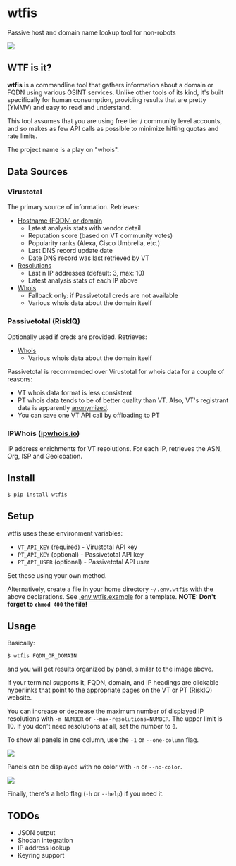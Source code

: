 # wtfis

Passive host and domain name lookup tool for non-robots

![](https://github.com/pirxthepilot/wtfis/blob/main/imgs/demo.gif?raw=true)


## WTF is it?

**wtfis** is a commandline tool that gathers information about a domain or FQDN using various OSINT services. Unlike other tools of its kind, it's built specifically for human consumption, providing results that are pretty (YMMV) and easy to read and understand.

This tool assumes that you are using free tier / community level accounts, and so makes as few API calls as possible to minimize hitting quotas and rate limits.

The project name is a play on "whois".


## Data Sources

### Virustotal

The primary source of information. Retrieves:

* [Hostname (FQDN) or domain](https://developers.virustotal.com/reference/domains-1)
    * Latest analysis stats with vendor detail
    * Reputation score (based on VT community votes)
    * Popularity ranks (Alexa, Cisco Umbrella, etc.)
    * Last DNS record update date
    * Date DNS record was last retrieved by VT
* [Resolutions](https://developers.virustotal.com/reference/domain-resolutions)
    * Last n IP addresses (default: 3, max: 10)
    * Latest analysis stats of each IP above
* [Whois](https://developers.virustotal.com/reference/whois)
    * Fallback only: if Passivetotal creds are not available
    * Various whois data about the domain itself

### Passivetotal (RiskIQ)

Optionally used if creds are provided. Retrieves:

* [Whois](https://api.riskiq.net/api/whois_pt/)
    * Various whois data about the domain itself

Passivetotal is recommended over Virustotal for whois data for a couple of reasons:

* VT whois data format is less consistent
* PT whois data tends to be of better quality than VT. Also, VT's registrant data is apparently [anonymized](https://developers.virustotal.com/reference/whois).
* You can save one VT API call by offloading to PT

### IPWhois ([ipwhois.io](https://ipwhois.io/documentation))

IP address enrichments for VT resolutions. For each IP, retrieves the ASN, Org, ISP and Geolcoation.


## Install

```
$ pip install wtfis
```

## Setup

wtfis uses these environment variables:

* `VT_API_KEY` (required) - Virustotal API key
* `PT_API_KEY` (optional) - Passivetotal API key
* `PT_API_USER` (optional) - Passivetotal API user

Set these using your own method.

Alternatively, create a file in your home directory `~/.env.wtfis` with the above declarations. See [.env.wtfis.example](./.env.wtfis.example) for a template. **NOTE: Don't forget to `chmod 400` the file!**


## Usage

Basically:

```
$ wtfis FQDN_OR_DOMAIN
```

and you will get results organized by panel, similar to the image above.

If your terminal supports it, FQDN, domain, and IP headings are clickable hyperlinks that point to the appropriate pages on the VT or PT (RiskIQ) website.

You can increase or decrease the maximum number of displayed IP resolutions with `-m NUMBER` or `--max-resolutions=NUMBER`. The upper limit is 10. If you don't need resolutions at all, set the number to `0`.

To show all panels in one column, use the `-1` or `--one-column` flag.

![](https://github.com/pirxthepilot/wtfis/blob/main/imgs/example-one-column.png?raw=true)

Panels can be displayed with no color with `-n` or `--no-color`. 

![](https://github.com/pirxthepilot/wtfis/blob/main/imgs/example-no-color.png?raw=true)

Finally, there's a help flag (`-h` or `--help`) if you need it.


## TODOs

* JSON output
* Shodan integration
* IP address lookup
* Keyring support
